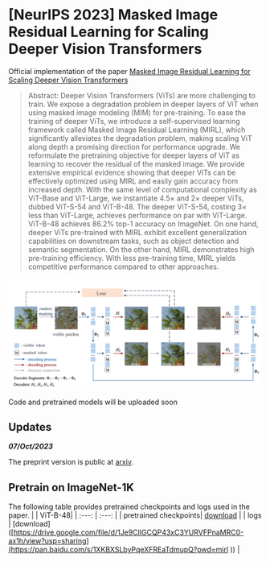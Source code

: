 # [NeurIPS 2023] Masked Image Residual Learning for Scaling Deeper Vision Transformers
Official implementation of the paper [Masked Image Residual Learning for Scaling Deeper Vision Transformers](https://arxiv.org/abs/2309.14136)
> Abstract: Deeper Vision Transformers (ViTs) are more challenging to train. We expose a
degradation problem in deeper layers of ViT when using masked image modeling
(MIM) for pre-training. To ease the training of deeper ViTs, we introduce a self-supervised learning framework called Masked Image Residual Learning (MIRL),
which significantly alleviates the degradation problem, making scaling ViT along
depth a promising direction for performance upgrade. We reformulate the pretraining objective for deeper layers of ViT as learning to recover the residual of the
masked image. We provide extensive empirical evidence showing that deeper ViTs
can be effectively optimized using MIRL and easily gain accuracy from increased
depth. With the same level of computational complexity as ViT-Base and ViT-Large,
we instantiate 4.5× and 2× deeper ViTs, dubbed ViT-S-54 and ViT-B-48. The
deeper ViT-S-54, costing 3× less than ViT-Large, achieves performance on par with
ViT-Large. ViT-B-48 achieves 86.2% top-1 accuracy on ImageNet. On one hand,
deeper ViTs pre-trained with MIRL exhibit excellent generalization capabilities
on downstream tasks, such as object detection and semantic segmentation. On the
other hand, MIRL demonstrates high pre-training efficiency. With less pre-training
time, MIRL yields competitive performance compared to other approaches.

<div align='center'>
<img src="asset/mirl_arch.png" alt="Architecture" width="880" style="display: block;"/>
</div>




Code and pretrained models will be uploaded soon


## Updates

***07/Oct/2023***

The preprint version is public at [arxiv](https://arxiv.org/abs/2309.14136).


## Pretrain on ImageNet-1K
The following table provides pretrained checkpoints and logs used in the paper.
| | ViT-B-48|
| :---: | :---: |
| pretrained checkpoints| [download]([https://drive.google.com/file/d/1AEPivXw0A0b_m5EwEi6fg2pOAoDr8C31/view?usp=sharing](https://pan.baidu.com/share/init?surl=bpyLctZy6Ww2QQ-s9KiSjQ&pwd=mirl)) |
| logs | [download]([https://drive.google.com/file/d/1Je9ClIGCQP43xC3YURVFPnaMRC0-ax1h/view?usp=sharing](https://pan.baidu.com/s/1XKBXSLbyPqeXFREaTdmupQ?pwd=mirl )) |

